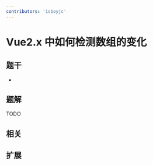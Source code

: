 ```yaml
---
contributors: 'isboyjc'
---
```


# Vue2.x 中如何检测数组的变化


## 题干

- 



## 题解

<!-- ::: details 点我查看题解 -->

  TODO

<!-- ::: -->



## 相关



## 扩展
